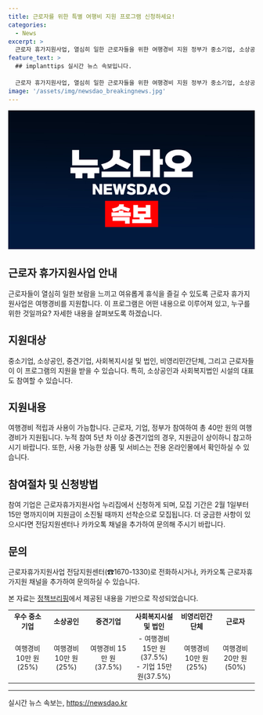 ```yaml
---
title: 근로자를 위한 특별 여행비 지원 프로그램 신청하세요!
categories:
  - News
excerpt: >
  근로자 휴가지원사업, 열심히 일한 근로자들을 위한 여행경비 지원 정부가 중소기업, 소상공인, 근로자 등을 위해 여행경비를 지원하는 근로자 휴가지원사업을 실시한다. 근로자는 20만 원(50%), 기업은 10만 원(25%), 정부는 10만 원(25%)으로 여행경비를 적립할 수 있으며, 5년 차 이상 중견기업은 각각 20만 원(50%), 15만 원(37.5%), 5만 원(12.5%)를 적립받을 수 있다. 이를 통해 국내여행 상품을 구매하고, 온라인몰에서 사용할 수 있다. 신청은 2월 1일부터 15만 명까지 모집되며, 자세한 사항은 근로자휴가지원사업 누리집 또는 전담지원센터로 문의할 수 있다. (출처: 정책브리핑, www.korea.kr)
feature_text: >
  ## implanttips 실시간 뉴스 속보입니다.

  근로자 휴가지원사업, 열심히 일한 근로자들을 위한 여행경비 지원 정부가 중소기업, 소상공인, 근로자 등을 위해 여행경비를 지원하는 근로자 휴가지원사업을 실시한다. 근로자는 20만 원(50%), 기업은 10만 원(25%), 정부는 10만 원(25%)으로 여행경비를 적립할 수 있으며, 5년 차 이상 중견기업은 각각 20만 원(50%), 15만 원(37.5%), 5만 원(12.5%)를 적립받을 수 있다. 이를 통해 국내여행 상품을 구매하고, 온라인몰에서 사용할 수 있다. 신청은 2월 1일부터 15만 명까지 모집되며, 자세한 사항은 근로자휴가지원사업 누리집 또는 전담지원센터로 문의할 수 있다. (출처: 정책브리핑, www.korea.kr)
image: '/assets/img/newsdao_breakingnews.jpg'
---
```


<p><img src="/assets/img/newsdao_breakingnews.jpg" alt="implanttips 속보" /></p>

<h2 data-ke-size="size26">근로자 휴가지원사업 안내</h2>

<p data-ke-size="size16">근로자들이 열심히 일한 보람을 느끼고 여유롭게 휴식을 즐길 수 있도록 근로자 휴가지원사업은 여행경비를 지원합니다. 이 프로그램은 어떤 내용으로 이루어져 있고, 누구를 위한 것일까요? 자세한 내용을 살펴보도록 하겠습니다.</p>

<h2 data-ke-size="size24">지원대상</h2>

<p data-ke-size="size16">중소기업, 소상공인, 중견기업, 사회복지시설 및 법인, 비영리민간단체, 그리고 근로자들이 이 프로그램의 지원을 받을 수 있습니다. 특히, 소상공인과 사회복지법인 시설의 대표도 참여할 수 있습니다.</p>

<h2 data-ke-size="size24">지원내용</h2>

<p data-ke-size="size16">여행경비 적립과 사용이 가능합니다. 근로자, 기업, 정부가 참여하여 총 40만 원의 여행경비가 지원됩니다. 누적 참여 5년 차 이상 중견기업의 경우, 지원금이 상이하니 참고하시기 바랍니다. 또한, 사용 가능한 상품 및 서비스는 전용 온라인몰에서 확인하실 수 있습니다.</p>

<h2 data-ke-size="size24">참여절차 및 신청방법</h2>

<p data-ke-size="size16">참여 기업은 근로자휴가지원사업 누리집에서 신청하게 되며, 모집 기간은 2월 1일부터 15만 명까지이며 지원금이 소진될 때까지 선착순으로 모집됩니다. 더 궁금한 사항이 있으시다면 전담지원센터나 카카오톡 채널을 추가하여 문의해 주시기 바랍니다.</p>

<h2 data-ke-size="size24">문의</h2>

<p data-ke-size="size16">근로자휴가지원사업 전담지원센터(☎1670-1330)로 전화하시거나, 카카오톡 근로자휴가지원 채널을 추가하여 문의하실 수 있습니다.</p>

<p data-ke-size="size16">본 자료는 <a href="https://www.korea.kr">정책브리핑</a>에서 제공된 내용을 기반으로 작성되었습니다.</p>

<table>
<tbody>
<tr>
<td style="text-align: center; height: 17px;"><b>우수 중소기업</b></td>
<td style="text-align: center; height: 17px;"><b>소상공인</b></td>
<td style="text-align: center; height: 17px;"><b>중견기업</b></td>
<td style="text-align: center; height: 17px;"><b>사회복지시설 및 법인</b></td>
<td style="text-align: center; height: 17px;"><b>비영리민간단체</b></td>
<td style="text-align: center; height: 17px;"><b>근로자</b></td>
</tr>
<tr>
<td style="text-align: center; height: 17px;">여행경비 10만 원(25%)</td>
<td style="text-align: center; height: 17px;">여행경비 10만 원(25%)</td>
<td style="text-align: center; height: 17px;">여행경비 15만 원(37.5%)</td>
<td style="text-align: center; height: 17px;">- 여행경비 15만 원(37.5%)<br>- 기업 15만 원(37.5%)</td>
<td style="text-align: center; height: 17px;">여행경비 10만 원(25%)</td>
<td style="text-align: center; height: 17px;">여행경비 20만 원(50%)</td>
</tr>
</tbody>
</table>

<hr>
실시간 뉴스 속보는, <a href="https://newsdao.kr" rel="dofollow">https://newsdao.kr</a>


